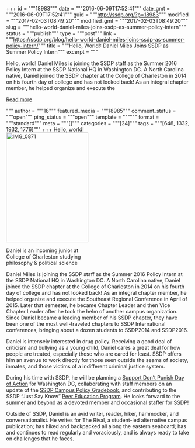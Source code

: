 +++
id = """18983"""
date = """2016-06-09T17:52:41"""
date_gmt = """2016-06-09T17:52:41"""
guid = """http://ssdp.org/?p=18983"""
modified = """2017-02-03T08:49:20"""
modified_gmt = """2017-02-03T08:49:20"""
slug = """hello-world-daniel-miles-joins-ssdp-as-summer-policy-intern"""
status = """publish"""
type = """post"""
link = """https://ssdp.org/blog/hello-world-daniel-miles-joins-ssdp-as-summer-policy-intern/"""
title = """Hello, World!: Daniel Miles Joins SSDP as Summer Policy Intern"""
excerpt = """<p>Hello, world! Daniel Miles is joining the SSDP staff as the Summer 2016 Policy Intern at the SSDP National HQ in Washington DC. A North Carolina native, Daniel joined the SSDP chapter at the College of Charleston in 2014 on his fourth day of college and has not looked back! As an integral chapter member, he helped organize and execute the</p>
<div class="h10"></div>
<p><a class="more-link2 flat" href="https://ssdp.org/blog/hello-world-daniel-miles-joins-ssdp-as-summer-policy-intern/">Read more</a></p>
"""
author = """18"""
featured_media = """18985"""
comment_status = """open"""
ping_status = """open"""
template = """"""
format = """standard"""
meta = """[]"""
categories = """[24]"""
tags = """[648, 1332, 1932, 1776]"""
+++
Hello, world!

<div id="attachment_18991" style="width: 235px" class="wp-caption alignleft"><a href="/assets/IMG_0871.jpg"><img class="wp-image-18991 size-medium" src="http://ssdp.org/assets/IMG_0871-e1465494085387-225x300.jpg" alt="IMG_0871" width="225" height="300" /></a><p class="wp-caption-text">Daniel is an incoming junior at College of Charleston studying philosophy &amp; political science</p></div>

Daniel Miles is joining the SSDP staff as the Summer 2016 Policy Intern at the SSDP National HQ in Washington DC. A North Carolina native, Daniel joined the SSDP chapter at the College of Charleston in 2014 on his fourth day of college and has not looked back! As an integral chapter member, he helped organize and execute the Southeast Regional Conference in April of 2015. Later that semester, he became Chapter Leader and then Vice Chapter Leader after he took the helm of another campus organization. Since Daniel became a leading member of his SSDP chapter, they have been one of the most well-traveled chapters to SSDP International conferences, bringing about a dozen students to SSDP2014 and SSDP2016.

Daniel is intensely interested in drug policy. Receiving a good deal of criticism and bullying as a young child, Daniel cares a great deal for how people are treated, especially those who are cared for least. SSDP offers him an avenue to work directly for those seen outside the seams of society, inmates, and those victims of a indifferent criminal justice system.

During his time with SSDP, he will be planning a <a href="http://ssdp.org/news/blog/participate-in-the-2016-support-dont-punish-global-day-of-action/">Support Don&#8217;t Punish Day of Action</a> for Washington DC, collaborating with staff members on an update of the <a href="http://ssdp.org/news/blog/announcing-the-campus-drug-policy-gradebook/">SSDP Campus Policy Gradebook</a>, and contributing to the SSDP &#8220;Just Say Know&#8221; <a href="http://ssdp.org/campaigns/peer-education-program/">Peer Education Program</a>. He looks forward to the summer and beyond as a devoted member and occasional staffer for SSDP!

<span style="font-weight: 400">Outside of SSDP, Daniel is an avid writer, reader, hiker, hammocker, and conversationalist. He writes for The Rival, a student-led alternative campus publication; has hiked and backpacked all along the eastern seaboard; has and continues to read regularly and voraciously, and is always ready to take on challenges that he faces. </span>
